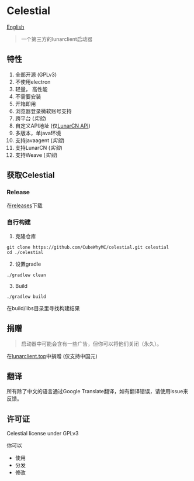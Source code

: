 # Celestial
[English](./README.md)

> 一个第三方的lunarclient启动器

## 特性

1. 全部开源 (GPLv3)
2. 不使用electron
3. 轻量， 高性能 
4. 不需要安装
5. 开箱即用
6. 浏览器登录微软账号支持
7. 跨平台 (*实验*)
8. 自定义API地址 (仅[LunarCN API](https://github.com/CubeWhyMC/website))
9. 多版本，单java环境
10. 支持javaagent (*实验*)
11. 支持LunarCN (*实验*)
12. 支持Weave (*实验*)

## 获取Celestial
### Release
在[releases](https://github.com/cubewhy/celestial/releases)下载  
### 自行构建
1. 克隆仓库
```shell
git clone https://github.com/CubeWhyMC/celestial.git celestial
cd ./celestial
```
2. 设置gradle
```shell
./gradlew clean
```
3. Build
```shell
./gradlew build
```
在build/libs目录里寻找构建结果



## 捐赠

> 启动器中可能会含有一些广告，但你可以将他们关闭（永久）。

在[lunarclient.top](https://www.lunarclient.top/donate)中捐赠 (仅支持中国元)

## 翻译

所有除了中文的语言通过Google Translate翻译，如有翻译错误，请使用issue来反馈。

## 许可证

Celestial license under GPLv3

你可以

- 使用
- 分发
- 修改

